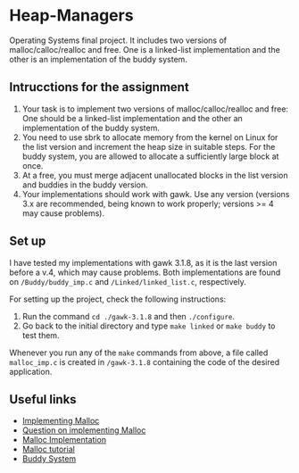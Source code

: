 # Heap-Managers
Operating Systems final project. It includes two versions of malloc/calloc/realloc and free. One is a linked-list implementation and the other is an implementation of the buddy system.

## Intrucctions for the assignment
1. Your task is to implement two versions of malloc/calloc/realloc and free: One should be a linked-list implementation and the other an implementation of the buddy system.
2. You need to use sbrk to allocate memory from the kernel on Linux for the list version and increment the heap size in suitable steps. For the buddy system, you are allowed to allocate a sufficiently large block at once.
3. At a free, you must merge adjacent unallocated blocks in the list version and buddies in the buddy version.
4. Your implementations should work with gawk. Use any version (versions 3.x are recommended, being known to work properly; versions >= 4 may cause problems).

## Set up
I have tested my implementations with gawk 3.1.8, as it is the last version before a v.4, which may cause problems. Both implementations are found on `/Buddy/buddy_imp.c` and `/Linked/linked_list.c`, respectively.

For setting up the project, check the following instructions:
1. Run the command `cd ./gawk-3.1.8` and then `./configure`.
2. Go back to the initial directory and type `make linked` or `make buddy` to test them.

Whenever you run any of the `make` commands from above, a file called `malloc_imp.c` is created in `/gawk-3.1.8` containing the code of the desired application. 

## Useful links
* [Implementing Malloc](http://moss.cs.iit.edu/cs351/slides/slides-malloc.pdf)
* [Question on implementing Malloc](https://stackoverflow.com/questions/5422061/malloc-implementation)
* [Malloc Implementation](https://stackoverflow.com/questions/5422061/malloc-implementation)
* [Malloc tutorial](https://danluu.com/malloc-tutorial/)
* [Buddy System](https://www.geeksforgeeks.org/buddy-system-memory-allocation-technique/)
